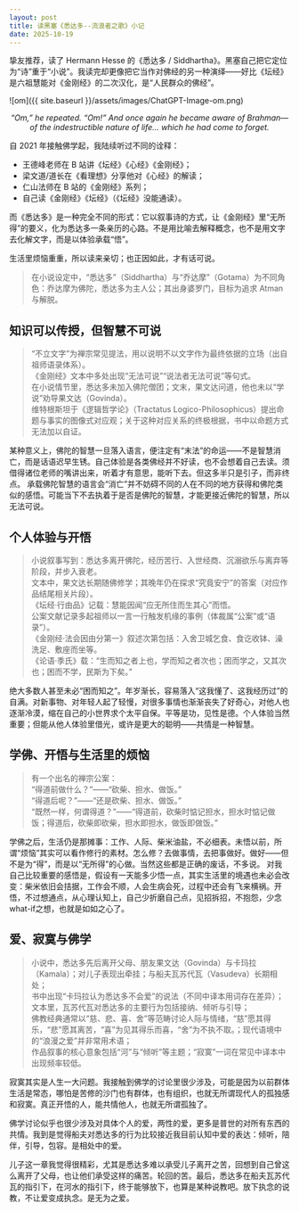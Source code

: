 ```yaml
---
layout: post
title: 读黑塞《悉达多--流浪者之歌》小记
date: 2025-10-19
---
```


挚友推荐，读了 Hermann Hesse 的《悉达多 / Siddhartha》。黑塞自己把它定位为“诗”重于“小说”。我读完却更像把它当作对佛经的另一种演绎——好比《坛经》是六祖慧能对《金刚经》的二次汉化，是“人民群众的佛经”。

![om]({{ site.baseurl }}/assets/images/ChatGPT-Image-om.png)
<p align="center"><em>“Om,” he repeated. “Om!” And once again he became aware of Brahman—of the indestructible nature of life… which he had come to forget.</em></p>

自 2021 年接触佛学起，我陆续听过不同的诠释：

* 王德峰老师在 B 站讲《坛经》《心经》《金刚经》；
* 梁文道/道长在《看理想》分享他对《心经》的解读；
* 仁山法师在 B 站的《金刚经》系列；
* 自己读《金刚经》《坛经》（《坛经》没能通读）。

而《悉达多》是一种完全不同的形式：它以叙事诗的方式，让《金刚经》里“无所得”的要义，化为悉达多一条亲历的心路。不是用比喻去解释概念，也不是用文字去化解文字，而是以体验承载“悟”。

生活里烦恼重重，所以读来亲切；也正因如此，才有话可说。

> 在小说设定中，“悉达多”（Siddhartha）与“乔达摩”（Gotama）为不同角色：乔达摩为佛陀，悉达多为主人公；其出身婆罗门，目标为追求 Atman 与解脱。

## 知识可以传授，但智慧不可说

> “不立文字”为禅宗常见提法，用以说明不以文字作为最终依据的立场（出自祖师语录体系）。<br/>
> 《金刚经》文本中多处出现“无法可说”“说法者无法可说”等句式。<br/>
> 在小说情节里，悉达多未加入佛陀僧团；文末，果文达问道，他也未以“学说”劝导果文达（Govinda）。<br/>
> 维特根斯坦于《逻辑哲学论》（Tractatus Logico-Philosophicus）提出命题与事实的图像式对应观；关于这种对应关系的终极根据，书中以命题方式无法加以自证。

某种意义上，佛陀的智慧一旦落入语言，便注定有“末法”的命运——不是智慧消亡，而是话语迟早生锈。自己体验是各类佛经并不好读，也不会想着自己去读。须借得诸位老师的嘴讲出来，听着才有意思，能听下去。但这多半只是引子，而非终点。
承载佛陀智慧的语言会“消亡”并不妨碍不同的人在不同的地方获得和佛陀类似的感悟。可能当下不去执着于是否是佛陀的智慧，才能更接近佛陀的智慧，所以无法可说。

## 个人体验与开悟

> 小说叙事写到：悉达多离开佛陀，经历苦行、入世经商、沉溺欲乐与离弃等阶段，并步入衰老。<br/>
> 文本中，果文达长期随佛修学；其晚年仍在探求“究竟安宁”的答案（对应作品结尾相关片段）。<br/>
> 《坛经·行由品》记载：慧能因闻“应无所住而生其心”而悟。<br/>
> 公案文献记录多起祖师以一言一行触发机缘的事例（体裁属“公案”或“语录”）。<br/>
> 《金刚经·法会因由分第一》叙述次第包括：入舍卫城乞食、食讫收钵、澡洗足、敷座而坐等。<br/>
> 《论语·季氏》载：“生而知之者上也，学而知之者次也；困而学之，又其次也；困而不学，民斯为下矣。”

绝大多数人甚至未必“困而知之”。年岁渐长，容易落入“这我懂了、这我经历过”的自满。对新事物、对年轻人起了轻慢，对很多事情也渐渐丧失了好奇心，对他人也逐渐冷漠，缩在自己的小世界求个太平自保。平等是功，见性是德。个人体验当然重要；但能从他人体验里借光，或许是更大的聪明——共情是一种智慧。

## 学佛、开悟与生活里的烦恼

> 有一个出名的禅宗公案：<br/>
> “得道前做什么？”——“砍柴、担水、做饭。”<br/>
> “得道后呢？”——“还是砍柴、担水、做饭。”<br/>
> “既然一样，何谓得道？”——“得道前，砍柴时惦记担水，担水时惦记做饭；得道后，砍柴即砍柴，担水即担水，做饭即做饭。”

学佛之后，生活仍是那摊事：工作、人际、柴米油盐，不必细表。未悟以前，所谓“烦恼”其实可以看作修行的素材。怎么修？去做事情，去把事做好。做好——但不是为“得”，而是以“无所得”的心做。当然这些都是正确的废话，不多说。
对我自己比较重要的感悟是，假设有一天能多少悟一点，其实生活里的境遇也未必会改变：柴米依旧会拮据，工作会不顺，人会生病会死，过程中还会有飞来横祸。开悟，不过想通点，从心理认知上，自己少折磨自己点，见招拆招，不抱怨，少念what-if之想，也就是如如之心了。

## 爱、寂寞与佛学

> 小说中，悉达多先后离开父母、朋友果文达（Govinda）与卡玛拉（Kamala）；对儿子表现出牵挂；与船夫瓦苏代瓦（Vasudeva）长期相处；<br/>
> 书中出现“卡玛拉认为悉达多不会爱”的说法（不同中译本用词存在差异）；<br/>
> 文本里，瓦苏代瓦对悉达多的主要行为包括接纳、倾听与引导；<br/>
> 佛教经典通常以“慈、悲、喜、舍”等范畴讨论人际与情绪，“慈”愿其得乐，“悲”愿其离苦，“喜”为见其得乐而喜，“舍”为不执不取。；现代语境中的“浪漫之爱”并非常用术语；<br/>
> 作品叙事的核心意象包括“河”与“倾听”等主题；“寂寞”一词在常见中译本中出现频率较低。

寂寞其实是人生一大问题。我接触到佛学的讨论里很少涉及，可能是因为以前群体生活是常态，哪怕是苦修的沙门也有群体，也有组织，也就无所谓现代人的孤独感和寂寞。真正开悟的人，能共情他人，也就无所谓孤独了。

佛学讨论似乎也很少涉及对具体个人的爱，两性的爱，更多是普世的对所有东西的共情。我到是觉得船夫对悉达多的行为比较接近我目前认知中爱的表达：倾听，陪伴，引导，包容。是相处中的爱。

儿子这一章我觉得很精彩，尤其是悉达多难以承受儿子离开之苦，回想到自己曾这么离开了父母，也让他们承受这样的痛苦。轮回的苦。最后，悉达多在船夫瓦苏代瓦的指引下，在河水的指引下，终于能够放下，也算是某种说教吧。放下执念的说教，不让爱变成执念。是无为之爱。